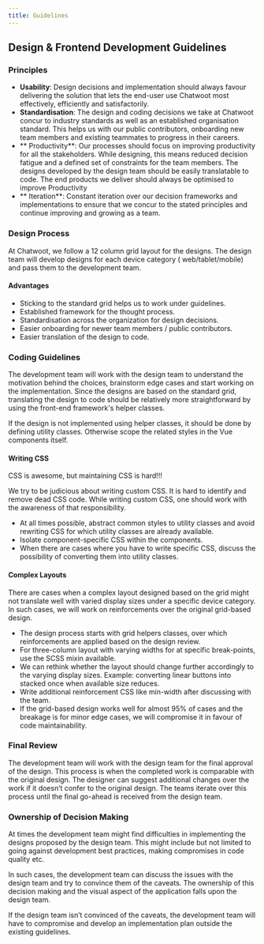 ```yaml
---
title: Guidelines
---
```


## Design & Frontend Development Guidelines

### **Principles**

- **Usability**: Design decisions and implementation should always favour delivering the solution that lets the end-user use Chatwoot most effectively, efficiently and satisfactorily.
- **Standardisation**: The design and coding decisions we take at Chatwoot concur to industry standards as well as an established organisation standard. This helps us with our public contributors, onboarding new team members and existing teammates to progress in their careers.
- ** Productivity**: Our processes should focus on improving productivity for all the stakeholders. While designing, this means reduced decision fatigue and a defined set of constraints for the team members. The designs developed by the design team should be easily translatable to code. The end products we deliver should always be optimised to improve Productivity
- ** Iteration**: Constant iteration over our decision frameworks and implementations to ensure that we concur to the stated principles and continue improving and growing as a team.

### **Design Process**

At Chatwoot, we follow a 12 column grid layout for the designs. The design team will develop designs for each device category ( web/tablet/mobile) and pass them to the development team.

#### **Advantages**

- Sticking to the standard grid helps us to work under guidelines.
- Established framework for the thought process.
- Standardisation across the organization for design decisions.
- Easier onboarding for newer team members / public contributors.
- Easier translation of the design to code.

### **Coding Guidelines**

The development team will work with the design team to understand the motivation behind the choices, brainstorm edge cases and start working on the implementation. Since the designs are based on the standard grid, translating the design to code should be relatively more straightforward by using the front-end framework's helper classes. 

If the design is not implemented using helper classes, it should be done by defining utility classes. Otherwise scope the related styles in the Vue components itself.

#### **Writing CSS**

CSS is awesome, but maintaining CSS is hard!!!

We try to be judicious about writing custom CSS. It is hard to identify and remove dead CSS code. While writing custom CSS, one should work with the awareness of that responsibility.

- At all times possible, abstract common styles to utility classes and avoid rewriting CSS for which utility classes are already available.
- Isolate component-specific CSS within the components.
- When there are cases where you have to write specific CSS, discuss the possibility of converting them into utility classes.

#### **Complex Layouts**

There are cases when a complex layout designed based on the grid might not translate well with varied display sizes under a specific device category. In such cases, we will work on reinforcements over the original grid-based design.

- The design process starts with grid helpers classes, over which reinforcements are applied based on the design review.
- For three-column layout with varying widths for at specific break-points, use the SCSS mixin available.
- We can rethink whether the layout should change further accordingly to the varying display sizes. Example: converting linear buttons into stacked once when available size reduces.
- Write additional reinforcement CSS like min-width after discussing with the team.
- If the grid-based design works well for almost 95% of cases and the breakage is for minor edge cases, we will compromise it in favour of code maintainability.

### **Final Review**

The development team will work with the design team for the final approval of the design. This process is when the completed work is comparable with the original design. The designer can suggest additional changes over the work if it doesn’t confer to the original design. The teams iterate over this process until the final go-ahead is received from the design team.

### **Ownership of Decision Making**

At times the development team might find difficulties in implementing the designs proposed by the design team. This might include but not limited to going against development best practices, making compromises in code quality etc. 

 In such cases, the development team can discuss the issues with the design team and try to convince them of the caveats. The ownership of this decision making and the visual aspect of the application falls upon the design team. 

If the design team isn’t convinced of the caveats, the development team will have to compromise and develop an implementation plan outside the existing guidelines.
